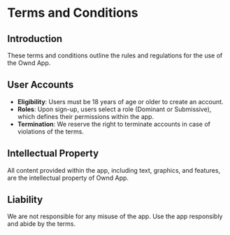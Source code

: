 # Terms and Conditions

## Introduction
These terms and conditions outline the rules and regulations for the use of the Ownd App.

## User Accounts
- **Eligibility**: Users must be 18 years of age or older to create an account.
- **Roles**: Upon sign-up, users select a role (Dominant or Submissive), which defines their permissions within the app.
- **Termination**: We reserve the right to terminate accounts in case of violations of the terms.

## Intellectual Property
All content provided within the app, including text, graphics, and features, are the intellectual property of Ownd App.

## Liability
We are not responsible for any misuse of the app. Use the app responsibly and abide by the terms.
